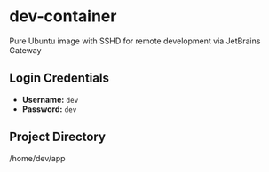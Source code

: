 # dev-container
Pure Ubuntu image with SSHD for remote development via JetBrains Gateway

## Login Credentials

- **Username:** `dev`  
- **Password:** `dev`

## Project Directory
/home/dev/app
